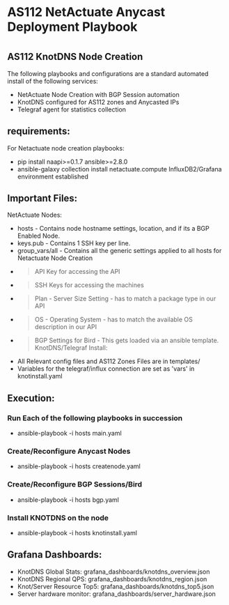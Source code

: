 # AS112 NetActuate Anycast Deployment Playbook
#

## AS112 KnotDNS Node Creation
The following playbooks and configurations are a standard automated install of the following services:
 - NetActuate Node Creation with BGP Session automation
 - KnotDNS configured for AS112 zones and Anycasted IPs
 - Telegraf agent for statistics collection


## requirements:
For Netactuate node creation playbooks:
 - pip install naapi>=0.1.7 ansible>=2.8.0
 - ansible-galaxy collection install netactuate.compute
InfluxDB2/Grafana environment established

## Important Files:
NetActuate Nodes:
 - hosts - Contains node hostname settings, location, and if its a BGP Enabled Node.
 - keys.pub - Contains 1 SSH key per line.
 - group_vars/all - Contains all the generic settings applied to all hosts for Netactuate Node Creation
 - > API Key for accessing the API
 - > SSH Keys for accessing the machines
 - > Plan - Server Size Setting - has to match a package type in our API
 - > OS - Operating System - has to match the available OS description in our API
 - > BGP Settings for Bird - This gets loaded via an ansible template.
KnotDNS/Telegraf Install:
 - All Relevant config files and AS112 Zones Files are in templates/
 - Variables for the telegraf/influx connection are set as 'vars' in knotinstall.yaml

## Execution:
### Run Each of the following playbooks in succession
 - ansible-playbook -i hosts main.yaml
### Create/Reconfigure Anycast Nodes
 - ansible-playbook -i hosts createnode.yaml
### Create/Reconfigure BGP Sessions/Bird
 - ansible-playbook -i hosts bgp.yaml
### Install KNOTDNS on the node
 - ansible-playbook -i hosts knotinstall.yaml


## Grafana Dashboards:
- KnotDNS Global Stats: grafana_dashboards/knotdns_overview.json
- KnotDNS Regional QPS: grafana_dashboards/knotdns_region.json
- Knot/Server Resource Top5: grafana_dashboards/knotdns_top5.json
- Server hardware monitor:  grafana_dashboards/server_hardware.json